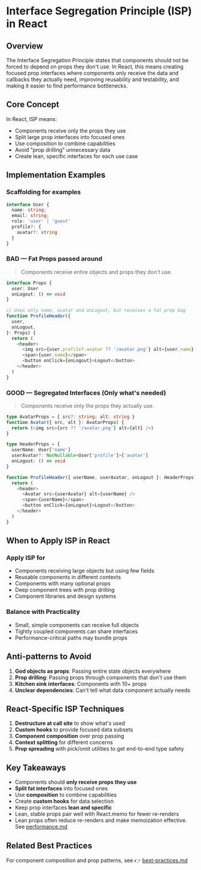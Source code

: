 # Interface Segregation Principle (ISP) in React

## Overview

The Interface Segregation Principle states that components should not be forced
to depend on props they don't use. In React, this means creating focused prop
interfaces where components only receive the data and callbacks they actually
need, improving reusability and testability, and making it easier to find
performance bottlenecks.

## Core Concept

In React, ISP means:

* Components receive only the props they use
* Split large prop interfaces into focused ones
* Use composition to combine capabilities
* Avoid "prop drilling" unnecessary data
* Create lean, specific interfaces for each use case

## Implementation Examples

### Scaffolding for examples

```typescript
interface User {
  name: string;
  email: string;
  role: 'user' | 'guest'
  profile?: { 
    avatar?: string 
  }
}
```

### BAD — Fat Props passed around

> Components receive entire objects and props they don't use.

```typescript
interface Props {
  user: User
  onLogout: () => void
}

// Uses only name, avatar and onLogout, but receives a fat prop bag
function ProfileHeader({
  user,
  onLogout,
}: Props) {
  return (
    <header>
      <img src={user.profile?.avatar ?? '/avatar.png'} alt={user.name} />
      <span>{user.name}</span>
      <button onClick={onLogout}>Logout</button>
    </header>
  )
}

```

### GOOD — Segregated Interfaces (Only what's needed)

> Components receive only the props they actually use.

```typescript
type AvatarProps = { src?: string; alt: string }
function Avatar({ src, alt }: AvatarProps) {
  return (<img src={src ?? '/avatar.png'} alt={alt} />)
}

type HeaderProps = {
  userName: User['name']
  userAvatar?: NonNullable<User['profile']>['avatar']
  onLogout: () => void
}

function ProfileHeader({ userName, userAvatar, onLogout }: HeaderProps) {
  return (
    <header>
      <Avatar src={userAvatar} alt={userName} />
      <span>{userName}</span>
      <button onClick={onLogout}>Logout</button>
    </header>
  )
}

```

## When to Apply ISP in React

### Apply ISP for

* Components receiving large objects but using few fields
* Reusable components in different contexts
* Components with many optional props
* Deep component trees with prop drilling
* Component libraries and design systems

### Balance with Practicality

* Small, simple components can receive full objects
* Tightly coupled components can share interfaces
* Performance-critical paths may bundle props

## Anti-patterns to Avoid

1. **God objects as props**: Passing entire state objects everywhere
2. **Prop drilling**: Passing props through components that don't use them
3. **Kitchen sink interfaces**: Components with 10+ props
4. **Unclear dependencies**: Can't tell what data component actually needs

## React-Specific ISP Techniques

1. **Destructure at call site** to show what's used
2. **Custom hooks** to provide focused data subsets
3. **Component composition** over prop passing
4. **Context splitting** for different concerns
5. **Prop spreading** with pick/omit utilities to get end-to-end type safety

## Key Takeaways

* Components should **only receive props they use**
* **Split fat interfaces** into focused ones
* Use **composition** to combine capabilities
* Create **custom hooks** for data selection
* Keep prop interfaces **lean and specific**
* Lean, stable props pair well with React.memo for fewer re-renders
* Lean props often reduce re-renders and make memoization effective.
See [performance.md](../best-practices/performance.md)

## Related Best Practices

For component composition and prop patterns, see
👉 [best-practices.md](../best-practices/best-practices.md)
